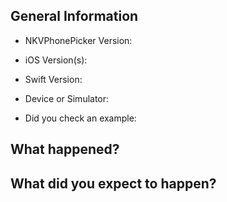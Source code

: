 ## General Information

* NKVPhonePicker Version:

* iOS Version(s):

* Swift Version:

* Device or Simulator:

* Did you check an example:

##  What happened?



## What did you expect to happen?



